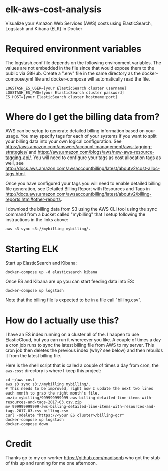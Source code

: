# elk-aws-cost-analysis
Visualize your Amazon Web Services (AWS) costs using ElasticSearch, Logstash and Kibana (ELK) in Docker

# Required environment variables
The logstash.conf file depends on the following environment variables.  The values are not embedded in the file since that would expose them to the public via GitHub.  Create a ".env" file in the same directory as the docker-compose.yml file and docker-compose will automatically read the file.

    LOGSTASH_ES_USER=[your ElasticSearch cluster username]  
    LOGSTASH_ES_PWD=[your ElasticSearch cluster password]  
    ES_HOST=[your ElasticSearch cluster hostname:port]  

# Where do I get the billing data from?
AWS can be setup to generate detailed billing information based on your usage.  You may specify tags for each of your systems if you want to split your billing data into your own logical configuration.  See https://aws.amazon.com/answers/account-management/aws-tagging-strategies/ and https://aws.amazon.com/blogs/aws/new-aws-resource-tagging-api/.  You will need to configure your tags as cost allocation tags as well, see http://docs.aws.amazon.com/awsaccountbilling/latest/aboutv2/cost-alloc-tags.html.

Once you have configured your tags you will need to enable detailed billing file generation, see Detailed Billing Report with Resources and Tags in http://docs.aws.amazon.com/awsaccountbilling/latest/aboutv2/billing-reports.html#other-reports.

I download the billing data from S3 using the AWS CLI tool using the sync command from a bucket called "mybilling" that I setup following the instructions in the links above:

    aws s3 sync s3://mybilling mybilling/.

# Starting ELK
Start up ElasticSearch and Kibana:

    docker-compose up -d elasticsearch kibana

Once ES and Kibana are up you can start feeding data into ES:

    docker-compose up logstash

Note that the billing file is expected to be in a file call "billing.csv".

# How do I actually use this?
I have an ES index running on a cluster all of the.  I happen to use ElasticCloud, but you can run it whereever you like.  A couple of times a day a cron job runs to sync the latest billing file from AWS to my server.  This cron job then deletes the previous index (why?  see below) and then rebuilds it from the latest billing file.

Here is the shell script that is called a couple of times a day from cron, the `aws-cost` directory is where I keep this project:

    cd ~/aws-cost
    aws s3 sync s3://mybilling mybilling/.
    # This needs to be improved, right now I update the next two lines each month to grab the right month's file.
    unzip mybilling/999999999999-aws-billing-detailed-line-items-with-resources-and-tags-2017-03.csv.zip
    mv 999999999999-aws-billing-detailed-line-items-with-resources-and-tags-2017-03.csv billing.csv
    curl -Xdelete "https://<your ES cluster>/billing-qcr"
    docker-compose up logstash
    docker-compose down

# Credit
Thanks go to my co-worker https://github.com/madisonb who got the stub of this up and running for me one afternoon.
